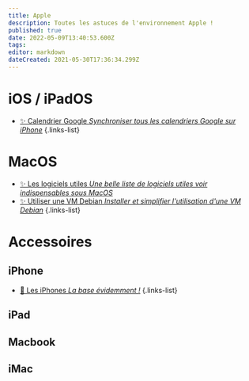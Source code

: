 ```yaml
---
title: Apple
description: Toutes les astuces de l'environnement Apple !
published: true
date: 2022-05-09T13:40:53.600Z
tags: 
editor: markdown
dateCreated: 2021-05-30T17:36:34.299Z
---
```


# iOS / iPadOS
- [✨ Calendrier Google *Synchroniser tous les calendriers Google sur iPhone*](/Apple/ios-synchro-google-calendar)
{.links-list}

# MacOS
- [✨ Les logiciels utiles *Une belle liste de logiciels utiles voir indispensables sous MacOS*](/Apple/Macos-logiciels)
- [✨ Utiliser une VM Debian *Installer et simplifier l'utilisation d'une VM Debian*](/Apple/Macos-VM-Debian)
{.links-list}

# Accessoires
## iPhone
- [🛒 Les iPhones *La base évidemment !*](https://amzn.to/3uJ97sK)
{.links-list}


## iPad

## Macbook

## iMac